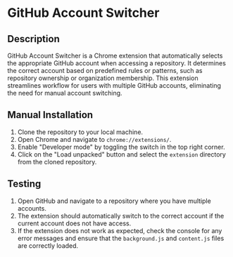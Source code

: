 # GitHub Account Switcher

## Description

GitHub Account Switcher is a Chrome extension that automatically selects the appropriate GitHub account when accessing a repository.
It determines the correct account based on predefined rules or patterns, such as repository ownership or organization membership. This extension streamlines workflow for users with multiple GitHub accounts, eliminating the need for manual account switching.

## Manual Installation

1. Clone the repository to your local machine.
2. Open Chrome and navigate to `chrome://extensions/`.
3. Enable "Developer mode" by toggling the switch in the top right corner.
4. Click on the "Load unpacked" button and select the `extension` directory from the cloned repository.

## Testing

1. Open GitHub and navigate to a repository where you have multiple accounts.
2. The extension should automatically switch to the correct account if the current account does not have access.
3. If the extension does not work as expected, check the console for any error messages and ensure that the `background.js` and `content.js` files are correctly loaded.
